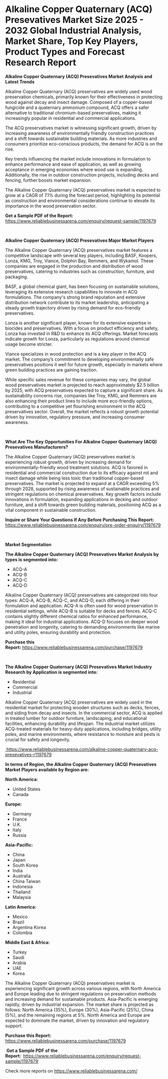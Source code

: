<p><h1>Alkaline Copper Quaternary (ACQ) Presevatives Market Size 2025 - 2032 Global Industrial Analysis, Market Share, Top Key Players, Product Types and Forecast Research Report</h1></p><p><strong>Alkaline Copper Quaternary (ACQ) Presevatives Market Analysis and Latest Trends</strong></p>
<p><p>Alkaline Copper Quaternary (ACQ) preservatives are widely used wood preservation chemicals, primarily known for their effectiveness in protecting wood against decay and insect damage. Composed of a copper-based fungicide and a quaternary ammonium compound, ACQ offers a safer alternative to traditional chromium-based preservatives, making it increasingly popular in residential and commercial applications. </p><p>The ACQ preservatives market is witnessing significant growth, driven by increasing awareness of environmentally friendly construction practices and a shift towards sustainable building materials. As more industries and consumers prioritize eco-conscious products, the demand for ACQ is on the rise. </p><p>Key trends influencing the market include innovations in formulation to enhance performance and ease of application, as well as growing acceptance in emerging economies where wood use is expanding. Additionally, the rise in outdoor construction projects, including decks and fencing, further boosts market expansion. </p><p>The Alkaline Copper Quaternary (ACQ) preservatives market is expected to grow at a CAGR of 7.1% during the forecast period, highlighting its potential as construction and environmental considerations continue to elevate its importance in the wood preservation sector.</p></p>
<p><strong>Get a Sample PDF of the Report:&nbsp;</strong> <a href="https://www.reliablebusinessarena.com/enquiry/request-sample/1197679?utm_campaign=3138&utm_medium=2&utm_source=Github&utm_content=ia&utm_term=03042025&utm_id=alkaline-copper-quaternary-acq-presevatives">https://www.reliablebusinessarena.com/enquiry/request-sample/1197679</a></p>
<p>&nbsp;</p>
<p><strong>Alkaline Copper Quaternary (ACQ) Presevatives Major Market Players</strong></p>
<p><p>The Alkaline Copper Quaternary (ACQ) preservatives market features a competitive landscape with several key players, including BASF, Koopers, Lonza, KMG, Troy, Viance, Dolphin Bay, Remmers, and Wykamol. These companies are engaged in the production and distribution of wood preservatives, catering to industries such as construction, furniture, and packaging.</p><p>BASF, a global chemical giant, has been focusing on sustainable solutions, leveraging its extensive research capabilities to innovate in ACQ formulations. The company's strong brand reputation and extensive distribution network contribute to its market leadership, anticipating a steady growth trajectory driven by rising demand for eco-friendly preservatives.</p><p>Lonza is another significant player, known for its extensive expertise in biocides and preservatives. With a focus on product efficiency and safety, Lonza has invested in R&D to enhance its ACQ offerings. Market forecasts indicate growth for Lonza, particularly as regulations around chemical usage become stricter.</p><p>Viance specializes in wood protection and is a key player in the ACQ market. The company’s commitment to developing environmentally safe preservatives positions it well for future growth, especially in markets where green building practices are gaining traction.</p><p>While specific sales revenue for these companies may vary, the global wood preservatives market is projected to reach approximately $2.5 billion by 2025, with ACQ preservatives expected to capture a significant share. As sustainability concerns rise, companies like Troy, KMG, and Remmers are also enhancing their product lines to include more eco-friendly options, contributing to a competitive yet flourishing environment in the ACQ preservatives sector. Overall, the market reflects a robust growth potential driven by innovation, regulatory pressure, and increasing consumer awareness.</p></p>
<p>&nbsp;</p>
<p><strong>What Are The Key Opportunities For Alkaline Copper Quaternary (ACQ) Presevatives Manufacturers?</strong></p>
<p><p>The Alkaline Copper Quaternary (ACQ) preservatives market is experiencing robust growth, driven by increasing demand for environmentally-friendly wood treatment solutions. ACQ is favored in residential and commercial construction due to its efficacy against rot and insect damage while being less toxic than traditional copper-based preservatives. The market is projected to expand at a CAGR exceeding 5% through 2028, supported by rising awareness of sustainable practices and stringent regulations on chemical preservatives. Key growth factors include innovations in formulation, expanding applications in decking and outdoor furniture, and a shift towards green building materials, positioning ACQ as a vital component in sustainable construction.</p></p>
<p><strong>Inquire or Share Your Questions If Any Before Purchasing This Report:</strong> <a href="https://www.reliablebusinessarena.com/enquiry/pre-order-enquiry/1197679?utm_campaign=3138&utm_medium=2&utm_source=Github&utm_content=ia&utm_term=03042025&utm_id=alkaline-copper-quaternary-acq-presevatives">https://www.reliablebusinessarena.com/enquiry/pre-order-enquiry/1197679</a></p>
<p>&nbsp;</p>
<p><strong>Market Segmentation</strong></p>
<p><strong>The Alkaline Copper Quaternary (ACQ) Presevatives Market Analysis by types is segmented into:</strong></p>
<p><ul><li>ACQ-A</li><li>ACQ-B</li><li>ACQ-C</li><li>ACQ-D</li></ul></p>
<p><p>Alkaline Copper Quaternary (ACQ) preservatives are categorized into four types: ACQ-A, ACQ-B, ACQ-C, and ACQ-D, each differing in their formulation and application. ACQ-A is often used for wood preservation in residential settings, while ACQ-B is suitable for decks and fences. ACQ-C contains slightly different chemical ratios for enhanced performance, making it ideal for industrial applications. ACQ-D focuses on deeper wood penetration and longevity, catering to demanding environments like marine and utility poles, ensuring durability and protection.</p></p>
<p><strong>Purchase this Report:&nbsp;</strong><a href="https://www.reliablebusinessarena.com/purchase/1197679?utm_campaign=3138&utm_medium=2&utm_source=Github&utm_content=ia&utm_term=03042025&utm_id=alkaline-copper-quaternary-acq-presevatives">https://www.reliablebusinessarena.com/purchase/1197679</a></p>
<p>&nbsp;</p>
<p><strong>The Alkaline Copper Quaternary (ACQ) Presevatives Market Industry Research by Application is segmented into:</strong></p>
<p><ul><li>Residential</li><li>Commercial</li><li>Industrial</li></ul></p>
<p><p>Alkaline Copper Quaternary (ACQ) preservatives are widely used in the residential market for protecting wooden structures such as decks, fences, and siding from decay and insects. In the commercial sector, ACQ is applied in treated lumber for outdoor furniture, landscaping, and educational facilities, enhancing durability and lifespan. The industrial market utilizes ACQ-treated materials for heavy-duty applications, including bridges, utility poles, and marine environments, where resistance to moisture and pests is crucial for safety and longevity.</p></p>
<p><a href="https://www.reliablebusinessarena.com/alkaline-copper-quaternary-acq-presevatives-r1197679?utm_campaign=3138&utm_medium=2&utm_source=Github&utm_content=ia&utm_term=03042025&utm_id=alkaline-copper-quaternary-acq-presevatives">&nbsp;https://www.reliablebusinessarena.com/alkaline-copper-quaternary-acq-presevatives-r1197679</a></p>
<p><strong>In terms of Region, the Alkaline Copper Quaternary (ACQ) Presevatives Market Players available by Region are:</strong></p>
<p>
    <p> <strong> North America: </strong>
        <ul>
            <li>United States</li>
            <li>Canada</li>
        </ul>
        </p> 
    <p> <strong> Europe: </strong>
        <ul>
            <li>Germany</li>
            <li>France</li>
            <li>U.K.</li>
            <li>Italy</li>
            <li>Russia</li>
        </ul>
        </p> 
    <p> <strong> Asia-Pacific: </strong>
        <ul>
            <li>China</li>
            <li>Japan</li>
            <li>South Korea</li>
            <li>India</li>
            <li>Australia</li>
            <li>China Taiwan</li>
            <li>Indonesia</li>
            <li>Thailand</li>
            <li>Malaysia</li>
        </ul>
        </p> 
    <p> <strong> Latin America: </strong>
        <ul>
            <li>Mexico</li>
            <li>Brazil</li>
            <li>Argentina Korea</li>
            <li>Colombia</li>
        </ul>
        </p> 
    <p> <strong> Middle East & Africa: </strong>
        <ul>
            <li>Turkey</li>
            <li>Saudi</li>
            <li>Arabia</li>
            <li>UAE</li>
            <li>Korea</li>
        </ul>
    </p>
    </p>
<p><p>The Alkaline Copper Quaternary (ACQ) preservatives market is experiencing significant growth across various regions, with North America and Europe leading due to stringent regulations on preservation methods and increasing demand for sustainable products. Asia-Pacific is emerging rapidly, driven by industrial expansion. The market share is projected as follows: North America (35%), Europe (30%), Asia-Pacific (25%), China (5%), and the remaining regions at 5%. North America and Europe are expected to dominate the market, driven by innovation and regulatory support.</p></p>
<p><strong>Purchase this Report: </strong><a href="https://www.reliablebusinessarena.com/purchase/1197679?utm_campaign=3138&utm_medium=2&utm_source=Github&utm_content=ia&utm_term=03042025&utm_id=alkaline-copper-quaternary-acq-presevatives">https://www.reliablebusinessarena.com/purchase/1197679</a></p>
<p>&nbsp;<strong>Get a Sample PDF of the Report:&nbsp;&nbsp;</strong><a href="https://www.reliablebusinessarena.com/enquiry/request-sample/1197679?utm_campaign=3138&utm_medium=2&utm_source=Github&utm_content=ia&utm_term=03042025&utm_id=alkaline-copper-quaternary-acq-presevatives">https://www.reliablebusinessarena.com/enquiry/request-sample/1197679</a></p>
<p><strong></strong></p>
<p>Check more reports on <a href="https://www.reliablebusinessarena.com/?utm_campaign=3138&utm_medium=2&utm_source=Github&utm_content=ia&utm_term=03042025&utm_id=alkaline-copper-quaternary-acq-presevatives">https://www.reliablebusinessarena.com/</a></p>